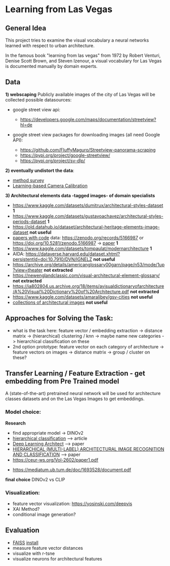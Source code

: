 # Learning from Las Vegas

## General Idea
This project tries to examine the visual vocabulary 
a neural networks learned with respect to urban architecture.

In the famous book "learning from las vegas" from 1972 by 
Robert Venturi, Denise Scott Brown, and Steven Izenour,
a visual vocabulary for Las Vegas is documented manually by domain experts.

## Data
**1) webscaping** Publicly available images of the city of Las Vegas will be
collected 
possible datasources:
- google street view api:

  * https://developers.google.com/maps/documentation/streetview?hl=de
    
- google street view packages for downloading images (all need Google API):

  * https://github.com/FluffyMaguro/Streetview-panorama-scraping
  * https://pypi.org/project/google-streetview/
  * https://pypi.org/project/sv-dlp/

**2) eventually undistort the data**:
  
  - [method survey](https://github.com/KangLiao929/Awesome-Deep-Camera-Calibration)
  - [Learning-based Camera Calibration](https://github.com/Easonyesheng/CCS)
  

**3) Architectural elements data -tagged images- of domain specialists**

* https://www.kaggle.com/datasets/dumitrux/architectural-styles-dataset **1**
* https://www.kaggle.com/datasets/gustavoachavez/architectural-styles-periods-dataset **1**
* https://old.datahub.io/dataset/architectural-heritage-elements-image-dataset  **not useful**
* [papers with code](https://paperswithcode.com/dataset/wikichurches) data: https://zenodo.org/records/5166987 or https://doi.org/10.5281/zenodo.5166987 -> [paper](https://arxiv.org/pdf/2108.06959.pdf) **1**
* https://www.kaggle.com/datasets/tompaulat/modernarchitecture **1**
* AIDA: https://dataverse.harvard.edu/dataset.xhtml?persistentId=doi:10.7910/DVN/IGNELZ  **not useful**
* https://archive.org/details/americanglossary00garn/page/n53/mode/1up?view=theater **not extracted**
* https://newenglandclassic.com/visual-architectural-element-glossary/ **not extracted**
* https://ia802804.us.archive.org/18/items/avisualdictionaryofarchitecture/A%20Visual%20Dictionary%20of%20Architecture.pdf **not extracted**
* https://www.kaggle.com/datasets/amaralibey/gsv-cities  **not useful**
* [collections of architectural images](https://guides.lib.umich.edu/c.php?g=282888&p=1885038)  **not useful**

## Approaches for Solving the Task:

* what is the task here: feature vector / embedding extraction -> distance matrix -> (hierarchical) clustering / knn -> maybe name new categories -> hierarchical classification on these
* 2nd option prototype: feature vector on each category of architecture -> feature vectors on images -> distance matrix -> group / cluster on these?
  
## Transfer Learning / Feature Extraction - get embedding from Pre Trained model

A (state-of-the-art) pretrained neural network will be used 
for architecture classes datasets and on the Las Vegas Images
to get embeddings.

### Model choice:

**Research** 

* find appropriate model -> DINOv2
* [hierarchical classification](https://towardsdatascience.com/https-medium-com-noa-weiss-the-hitchhikers-guide-to-hierarchical-classification-f8428ea1e076) --> article
* [Deep Learning Architect](https://arxiv.org/pdf/1812.01714.pdf) --> paper
* [HIERARCHICAL (MULTI-LABEL) ARCHITECTURAL IMAGE RECOGNITION AND CLASSIFICATION](https://caadria2021.org/wp-content/uploads/2021/03/caadria2021_039.pdf)  --> paper
* https://ceur-ws.org/Vol-2602/paper1.pdf

+ https://mediatum.ub.tum.de/doc/1693528/document.pdf

**final choice**
DINOv2 vs CLIP

### Visualization:

- feature vector visualization: https://yosinski.com/deepvis
- XAI Method?
- conditional image generation?

## Evaluation

- [FAISS](https://github.com/facebookresearch/faiss/wiki/Getting-started) [install](https://faiss.ai)
- measure feature vector distances
- visualize with r-tsne
- visualize neurons for architectural features




